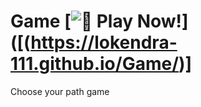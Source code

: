 # Game [![🚀 Play Now!](https://img.shields.io/badge/🚀-Play%20Now!-0a84ff?style=for-the-badge&logo=gamepad&logoColor=white)]([(https://lokendra-111.github.io/Game/)]
Choose your path game
